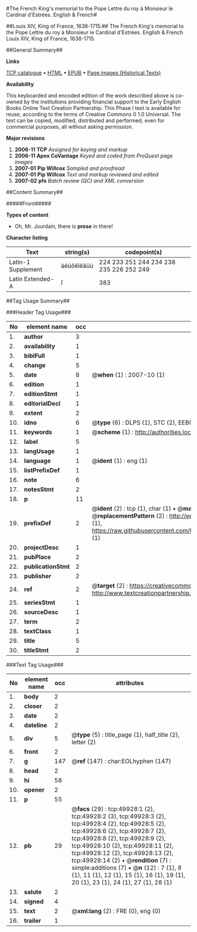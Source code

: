 #The French King's memorial to the Pope Lettre du roy à Monsieur le Cardinal d'Estrées. English & French#

##Louis XIV, King of France, 1638-1715.##
The French King's memorial to the Pope
Lettre du roy à Monsieur le Cardinal d'Estrées. English & French
Louis XIV, King of France, 1638-1715.

##General Summary##

**Links**

[TCP catalogue](http://www.ota.ox.ac.uk/tcp/)  • 
[HTML](http://tei.it.ox.ac.uk/tcp/Texts-HTML/free/A70/A70501.html)  • 
[EPUB](http://tei.it.ox.ac.uk/tcp/Texts-EPUB/free/A70/A70501.epub) • 
[Page images (Historical Texts)](https://data.historicaltexts.jisc.ac.uk/view?pubId=eebo-11851059e&pageId=eebo-11851059e-49928-1)

**Availability**

This keyboarded and encoded edition of the
	       work described above is co-owned by the institutions
	       providing financial support to the Early English Books
	       Online Text Creation Partnership. This Phase I text is
	       available for reuse, according to the terms of Creative
	       Commons 0 1.0 Universal. The text can be copied,
	       modified, distributed and performed, even for
	       commercial purposes, all without asking permission.

**Major revisions**

1. __2006-11__ __TCP__ *Assigned for keying and markup*
1. __2006-11__ __Apex CoVantage__ *Keyed and coded from ProQuest page images*
1. __2007-01__ __Pip Willcox__ *Sampled and proofread*
1. __2007-01__ __Pip Willcox__ *Text and markup reviewed and edited*
1. __2007-02__ __pfs__ *Batch review (QC) and XML conversion*

##Content Summary##

#####Front#####

**Types of content**

  * Oh, Mr. Jourdain, there is **prose** in there!

**Character listing**


|Text|string(s)|codepoint(s)|
|---|---|---|
|Latin-1 Supplement|àéûôêîëâüù|224 233 251 244 234 238 235 226 252 249|
|Latin Extended-A|ſ|383|

##Tag Usage Summary##

###Header Tag Usage###

|No|element name|occ|attributes|
|---|---|---|---|
|1.|__author__|3||
|2.|__availability__|1||
|3.|__biblFull__|1||
|4.|__change__|5||
|5.|__date__|8| @__when__ (1) : 2007-10 (1)|
|6.|__edition__|1||
|7.|__editionStmt__|1||
|8.|__editorialDecl__|1||
|9.|__extent__|2||
|10.|__idno__|6| @__type__ (6) : DLPS (1), STC (2), EEBO-CITATION (1), OCLC (1), VID (1)|
|11.|__keywords__|1| @__scheme__ (1) : http://authorities.loc.gov/ (1)|
|12.|__label__|5||
|13.|__langUsage__|1||
|14.|__language__|1| @__ident__ (1) : eng (1)|
|15.|__listPrefixDef__|1||
|16.|__note__|6||
|17.|__notesStmt__|2||
|18.|__p__|11||
|19.|__prefixDef__|2| @__ident__ (2) : tcp (1), char (1)  •  @__matchPattern__ (2) : ([0-9\-]+):([0-9IVX]+) (1), (.+) (1)  •  @__replacementPattern__ (2) : http://eebo.chadwyck.com/downloadtiff?vid=$1&page=$2 (1), https://raw.githubusercontent.com/textcreationpartnership/Texts/master/tcpchars.xml#$1 (1)|
|20.|__projectDesc__|1||
|21.|__pubPlace__|2||
|22.|__publicationStmt__|2||
|23.|__publisher__|2||
|24.|__ref__|2| @__target__ (2) : https://creativecommons.org/publicdomain/zero/1.0/ (1), http://www.textcreationpartnership.org/docs/. (1)|
|25.|__seriesStmt__|1||
|26.|__sourceDesc__|1||
|27.|__term__|2||
|28.|__textClass__|1||
|29.|__title__|5||
|30.|__titleStmt__|2||


###Text Tag Usage###

|No|element name|occ|attributes|
|---|---|---|---|
|1.|__body__|2||
|2.|__closer__|2||
|3.|__date__|2||
|4.|__dateline__|2||
|5.|__div__|5| @__type__ (5) : title_page (1), half_title (2), letter (2)|
|6.|__front__|2||
|7.|__g__|147| @__ref__ (147) : char:EOLhyphen (147)|
|8.|__head__|2||
|9.|__hi__|58||
|10.|__opener__|2||
|11.|__p__|55||
|12.|__pb__|29| @__facs__ (29) : tcp:49928:1 (2), tcp:49928:2 (3), tcp:49928:3 (2), tcp:49928:4 (2), tcp:49928:5 (2), tcp:49928:6 (2), tcp:49928:7 (2), tcp:49928:8 (2), tcp:49928:9 (2), tcp:49928:10 (2), tcp:49928:11 (2), tcp:49928:12 (2), tcp:49928:13 (2), tcp:49928:14 (2)  •  @__rendition__ (7) : simple:additions (7)  •  @__n__ (12) : 7 (1), 8 (1), 11 (1), 12 (1), 15 (1), 16 (1), 19 (1), 20 (1), 23 (1), 24 (1), 27 (1), 28 (1)|
|13.|__salute__|2||
|14.|__signed__|4||
|15.|__text__|2| @__xml:lang__ (2) : FRE (0), eng (0)|
|16.|__trailer__|1||
